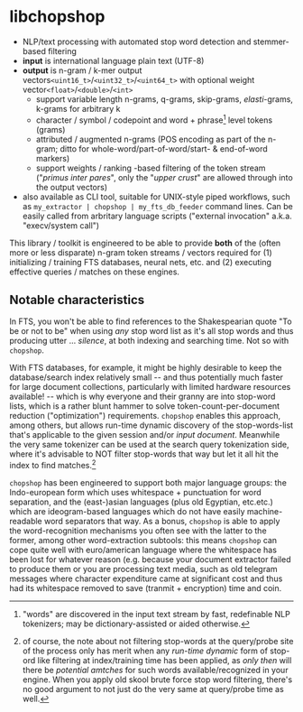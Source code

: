 # libchopshop

- NLP/text processing with automated stop word detection and stemmer-based filtering
- **input** is international language plain text (UTF-8)
- **output** is n-gram / k-mer output vectors`<uint16_t>`/`<uint32_t>`/`<uint64_t>` with optional weight vector`<float>`/`<double>`/`<int>`
  + support variable length n-grams, q-grams, skip-grams, *elasti*-grams, k-grams for arbitrary k
  + character / symbol / codepoint and word + phrase[^1] level tokens (grams)
  + attributed / augmented n-grams (POS encoding as part of the n-gram; ditto for whole-word/part-of-word/start- & end-of-word markers)
  + support weights / ranking -based filtering of the token stream ("*primus inter pares*", only the "*upper crust*" are allowed through into the output vectors)
- also available as CLI tool, suitable for UNIX-style piped workflows, such as `my_extractor | chopshop | my_fts_db_feeder` command lines. Can be easily called from arbritary language scripts ("external invocation" a.k.a. "execv/system call")

[^1]: "words" are discovered in the input text stream by fast, redefinable NLP tokenizers; may be dictionary-assisted or aided otherwise.

This library / toolkit is engineered to be able to provide **both** of the (often more or less disparate) n-gram token streams / vectors required for (1) initializing / training FTS databases, neural nets, etc. and (2) executing effective queries / matches on these engines.



## Notable characteristics

In FTS, you won't be able to find references to the Shakespearian quote "To be or not to be" when using *any* stop word list as it's all stop words and thus producing utter ... *silence*, at both indexing and searching time. Not so with `chopshop`.
 
With FTS databases, for example, it might be highly desirable to keep the database/search index relatively small -- and thus potentially much faster for large document collections, particularly with limited hardware resources available! -- which is why everyone and their granny are into stop-word lists, which is a rather blunt hammer to solve token-count-per-document reduction ("optimization") requirements. `chopshop` enables this approach, among others, but allows run-time dynamic discovery of the stop-words-list that's applicable to the given session and/or *input document*. Meanwhile the very same tokenizer can be used at the search query tokenization side, where it's advisable to NOT filter stop-words that way but let it all hit the index to find matches.[^2]

`chopshop` has been engineered to support both major language groups: the Indo-european form which uses whitespace + punctuation for word separation, and the (east-)asian languages (plus old Egyptian, etc.etc.) which are ideogram-based languages which do not have easily machine-readable word separators that way.
As a bonus, `chopshop` is able to apply the word-recognition mechanisms you often see with the latter to the former, among other word-extraction subtools: this means `chopshop` can cope quite well with euro/american language where the whitespace has been lost for whatever reason (e.g. because your document extractor failed to produce them or you are processing text media, such as old telegram messages where character expenditure came at significant cost and thus had its whitespace removed to save (tranmit + encryption) time and coin.





[^2]: of course, the note about not filtering stop-words at the query/probe site of the process only has merit when any *run-time dynamic* form of stop-ord like filtering at index/training time has been applied, as *only then* will there be *potential amtches* for such words available/recognized in your engine. When you apply old skool brute force stop word filtering, there's no good argument to not just do the very same at query/probe time as well.



  
